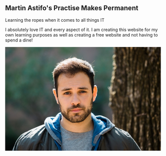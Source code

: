 ## Martin Astifo's Practise Makes Permanent 

Learning the ropes when it comes to all things IT

I absolutely love IT and every aspect of it. I am creating this website for my own learning purposes as well as creating a free website and not having to spend a dine!

![pic of me](Images/martinpic.jpg)

